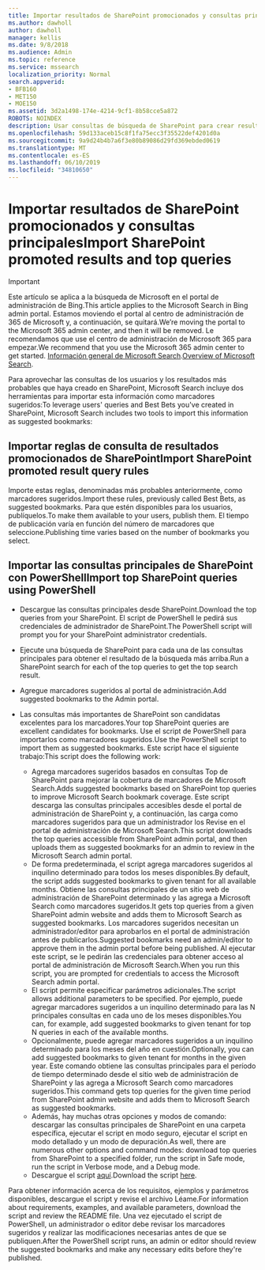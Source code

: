```yaml
---
title: Importar resultados de SharePoint promocionados y consultas principales
ms.author: dawholl
author: dawholl
manager: kellis
ms.date: 9/8/2018
ms.audience: Admin
ms.topic: reference
ms.service: mssearch
localization_priority: Normal
search.appverid:
- BFB160
- MET150
- MOE150
ms.assetid: 3d2a1498-174e-4214-9cf1-8b58cce5a872
ROBOTS: NOINDEX
description: Usar consultas de búsqueda de SharePoint para crear resultados de trabajo para Microsoft Search
ms.openlocfilehash: 59d133aceb15c8f1fa75ecc3f35522def4201d0a
ms.sourcegitcommit: 9a9d24b4b7a6f3e80b89086d29fd369ebded0619
ms.translationtype: MT
ms.contentlocale: es-ES
ms.lasthandoff: 06/10/2019
ms.locfileid: "34810650"
---
```

# <a name="import-sharepoint-promoted-results-and-top-queries"></a><span data-ttu-id="52ec4-103">Importar resultados de SharePoint promocionados y consultas principales</span><span class="sxs-lookup"><span data-stu-id="52ec4-103">Import SharePoint promoted results and top queries</span></span>

> [!IMPORTANT]
> <span data-ttu-id="52ec4-104">Este artículo se aplica a la búsqueda de Microsoft en el portal de administración de Bing.</span><span class="sxs-lookup"><span data-stu-id="52ec4-104">This article applies to the Microsoft Search in Bing admin portal.</span></span> <span data-ttu-id="52ec4-105">Estamos moviendo el portal al centro de administración de 365 de Microsoft y, a continuación, se quitará.</span><span class="sxs-lookup"><span data-stu-id="52ec4-105">We’re moving the portal to the Microsoft 365 admin center, and then it will be removed.</span></span> <span data-ttu-id="52ec4-106">Le recomendamos que use el centro de administración de Microsoft 365 para empezar.</span><span class="sxs-lookup"><span data-stu-id="52ec4-106">We recommend that you use the Microsoft 365 admin center to get started.</span></span> <span data-ttu-id="52ec4-107">[Información general de Microsoft Search](overview-microsoft-search.md).</span><span class="sxs-lookup"><span data-stu-id="52ec4-107">[Overview of Microsoft Search](overview-microsoft-search.md).</span></span>
    
<span data-ttu-id="52ec4-108">Para aprovechar las consultas de los usuarios y los resultados más probables que haya creado en SharePoint, Microsoft Search incluye dos herramientas para importar esta información como marcadores sugeridos:</span><span class="sxs-lookup"><span data-stu-id="52ec4-108">To leverage users' queries and Best Bets you've created in SharePoint, Microsoft Search includes two tools to import this information as suggested bookmarks:</span></span> 
  
## <a name="import-sharepoint-promoted-result-query-rules"></a><span data-ttu-id="52ec4-109">Importar reglas de consulta de resultados promocionados de SharePoint</span><span class="sxs-lookup"><span data-stu-id="52ec4-109">Import SharePoint promoted result query rules</span></span>

<span data-ttu-id="52ec4-110">Importe estas reglas, denominadas más probables anteriormente, como marcadores sugeridos.</span><span class="sxs-lookup"><span data-stu-id="52ec4-110">Import these rules, previously called Best Bets, as suggested bookmarks.</span></span> <span data-ttu-id="52ec4-111">Para que estén disponibles para los usuarios, publíquelos.</span><span class="sxs-lookup"><span data-stu-id="52ec4-111">To make them available to your users, publish them.</span></span> <span data-ttu-id="52ec4-112">El tiempo de publicación varía en función del número de marcadores que seleccione.</span><span class="sxs-lookup"><span data-stu-id="52ec4-112">Publishing time varies based on the number of bookmarks you select.</span></span>
  
## <a name="import-top-sharepoint-queries-using-powershell"></a><span data-ttu-id="52ec4-113">Importar las consultas principales de SharePoint con PowerShell</span><span class="sxs-lookup"><span data-stu-id="52ec4-113">Import top SharePoint queries using PowerShell</span></span>

- <span data-ttu-id="52ec4-114">Descargue las consultas principales desde SharePoint.</span><span class="sxs-lookup"><span data-stu-id="52ec4-114">Download the top queries from your SharePoint.</span></span> <span data-ttu-id="52ec4-115">El script de PowerShell le pedirá sus credenciales de administrador de SharePoint.</span><span class="sxs-lookup"><span data-stu-id="52ec4-115">The PowerShell script will prompt you for your SharePoint administrator credentials.</span></span>
    
- <span data-ttu-id="52ec4-116">Ejecute una búsqueda de SharePoint para cada una de las consultas principales para obtener el resultado de la búsqueda más arriba.</span><span class="sxs-lookup"><span data-stu-id="52ec4-116">Run a SharePoint search for each of the top queries to get the top search result.</span></span>
    
- <span data-ttu-id="52ec4-117">Agregue marcadores sugeridos al portal de administración.</span><span class="sxs-lookup"><span data-stu-id="52ec4-117">Add suggested bookmarks to the Admin portal.</span></span>
    
- <span data-ttu-id="52ec4-118">Las consultas más importantes de SharePoint son candidatas excelentes para los marcadores.</span><span class="sxs-lookup"><span data-stu-id="52ec4-118">Your top SharePoint queries are excellent candidates for bookmarks.</span></span> <span data-ttu-id="52ec4-119">Use el script de PowerShell para importarlos como marcadores sugeridos.</span><span class="sxs-lookup"><span data-stu-id="52ec4-119">Use the PowerShell script to import them as suggested bookmarks.</span></span> <span data-ttu-id="52ec4-120">Este script hace el siguiente trabajo:</span><span class="sxs-lookup"><span data-stu-id="52ec4-120">This script does the following work:</span></span>
    - <span data-ttu-id="52ec4-121">Agrega marcadores sugeridos basados en consultas Top de SharePoint para mejorar la cobertura de marcadores de Microsoft Search.</span><span class="sxs-lookup"><span data-stu-id="52ec4-121">Adds suggested bookmarks based on SharePoint top queries to improve Microsoft Search bookmark coverage.</span></span> <span data-ttu-id="52ec4-122">Este script descarga las consultas principales accesibles desde el portal de administración de SharePoint y, a continuación, las carga como marcadores sugeridos para que un administrador los Revise en el portal de administración de Microsoft Search.</span><span class="sxs-lookup"><span data-stu-id="52ec4-122">This script downloads the top queries accessible from SharePoint admin portal, and then uploads them as suggested bookmarks for an admin to review in the Microsoft Search admin portal.</span></span>
    - <span data-ttu-id="52ec4-123">De forma predeterminada, el script agrega marcadores sugeridos al inquilino determinado para todos los meses disponibles.</span><span class="sxs-lookup"><span data-stu-id="52ec4-123">By default, the script adds suggested bookmarks to given tenant for all available months.</span></span> <span data-ttu-id="52ec4-124">Obtiene las consultas principales de un sitio web de administración de SharePoint determinado y las agrega a Microsoft Search como marcadores sugeridos.</span><span class="sxs-lookup"><span data-stu-id="52ec4-124">It gets top queries from a given SharePoint admin website and adds them to Microsoft Search as suggested bookmarks.</span></span> <span data-ttu-id="52ec4-125">Los marcadores sugeridos necesitan un administrador/editor para aprobarlos en el portal de administración antes de publicarlos.</span><span class="sxs-lookup"><span data-stu-id="52ec4-125">Suggested bookmarks need an admin/editor to approve them in the admin portal before being published.</span></span> <span data-ttu-id="52ec4-126">Al ejecutar este script, se le pedirán las credenciales para obtener acceso al portal de administración de Microsoft Search.</span><span class="sxs-lookup"><span data-stu-id="52ec4-126">When you run this script, you are prompted for credentials to access the Microsoft Search admin portal.</span></span>
    - <span data-ttu-id="52ec4-127">El script permite especificar parámetros adicionales.</span><span class="sxs-lookup"><span data-stu-id="52ec4-127">The script allows additional parameters to be specified.</span></span> <span data-ttu-id="52ec4-128">Por ejemplo, puede agregar marcadores sugeridos a un inquilino determinado para las N principales consultas en cada uno de los meses disponibles.</span><span class="sxs-lookup"><span data-stu-id="52ec4-128">You can, for example, add suggested bookmarks to given tenant for top N queries in each of the available months.</span></span>
    - <span data-ttu-id="52ec4-129">Opcionalmente, puede agregar marcadores sugeridos a un inquilino determinado para los meses del año en cuestión.</span><span class="sxs-lookup"><span data-stu-id="52ec4-129">Optionally, you can add suggested bookmarks to given tenant for months in the given year.</span></span> <span data-ttu-id="52ec4-130">Este comando obtiene las consultas principales para el período de tiempo determinado desde el sitio web de administración de SharePoint y las agrega a Microsoft Search como marcadores sugeridos.</span><span class="sxs-lookup"><span data-stu-id="52ec4-130">This command gets top queries for the given time period from SharePoint admin website and adds them to Microsoft Search as suggested bookmarks.</span></span>
    - <span data-ttu-id="52ec4-131">Además, hay muchas otras opciones y modos de comando: descargar las consultas principales de SharePoint en una carpeta específica, ejecutar el script en modo seguro, ejecutar el script en modo detallado y un modo de depuración.</span><span class="sxs-lookup"><span data-stu-id="52ec4-131">As well, there are numerous other options and command modes: download top queries from SharePoint to a specified folder, run the script in Safe mode, run the script in Verbose mode, and a Debug mode.</span></span>
    - <span data-ttu-id="52ec4-132">Descargue el script [aquí](https://www.bingforbusiness.com/distribution/SharepointTopQueryBookmarks.zip).</span><span class="sxs-lookup"><span data-stu-id="52ec4-132">Download the script [here](https://www.bingforbusiness.com/distribution/SharepointTopQueryBookmarks.zip).</span></span> 

<span data-ttu-id="52ec4-133">Para obtener información acerca de los requisitos, ejemplos y parámetros disponibles, descargue el script y revise el archivo Léame.</span><span class="sxs-lookup"><span data-stu-id="52ec4-133">For information about requirements, examples, and available parameters, download the script and review the README file.</span></span> <span data-ttu-id="52ec4-134">Una vez ejecutado el script de PowerShell, un administrador o editor debe revisar los marcadores sugeridos y realizar las modificaciones necesarias antes de que se publiquen.</span><span class="sxs-lookup"><span data-stu-id="52ec4-134">After the PowerShell script runs, an admin or editor should review the suggested bookmarks and make any necessary edits before they're published.</span></span>